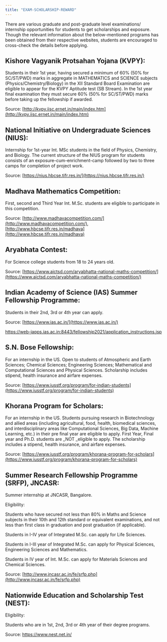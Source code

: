 ```yaml
---
title: "EXAM-SCHOLARSHIP-REWARD"
---
```

There are various graduate and post-graduate level examinations/ internship opportunities for students to get scholarships and exposure. Though the relevant information about the below-mentioned programs has been obtained from their respective websites, students are encouraged to cross-check the details before applying.


## Kishore Vagyanik Protsahan Yojana (KVPY):

Students in their 1st year, having secured a minimum of 60% (50% for SC/ST/PWD) marks in aggregate in MATHEMATICS and SCIENCE subjects (Physics/Chemistry/Biology) in the XII Standard Board Examination are eligible to appear for the KVPY Aptitude test (SB Stream). In the 1st year final examination they must secure 60% (50% for SC/ST/PWD) marks before taking up the fellowship if awarded.

Source: [http://kvpy.iisc.ernet.in/main/index.htm](http://kvpy.iisc.ernet.in/main/index.htm)


## National Initiative on Undergraduate Sciences (NIUS):

Internship for 1st-year Int. MSc students in the field of Physics, Chemistry, and Biology. The current structure of the NIUS program for students consists of an exposure-cum-enrichment-camp followed by two to three camps for completion of project work.

Source: [https://nius.hbcse.tifr.res.in/](https://nius.hbcse.tifr.res.in/)


## Madhava Mathematics Competition:

First, second and Third Year Int. M.Sc. students are eligible to participate in this competition.

Source: [http://www.madhavacompetition.com/](http://www.madhavacompetition.com/), [http://www.hbcse.tifr.res.in/madhava](http://www.hbcse.tifr.res.in/madhava)


## Aryabhata Contest:

For Science college students from 18 to 24 years old.

Source: [https://www.aictsd.com/aryabhatta-national-maths-competition/](https://www.aictsd.com/aryabhatta-national-maths-competition/)


## Indian Academy of Science (IAS) Summer Fellowship Programme:

Students in their 2nd, 3rd or 4th year can apply.

Source: [https://www.ias.ac.in/](https://www.ias.ac.in/)

https://web-japps.ias.ac.in:8443/fellowship2021/application_instructions.jsp


## S.N. Bose Fellowship:

For an internship in the US. Open to students of Atmospheric and Earth Sciences; Chemical Sciences; Engineering Sciences; Mathematical and Computational Sciences and Physical Sciences. Scholarship includes stipend, health insurance and airfare expenses.

Source: [https://www.iusstf.org/program/for-indian-students](https://www.iusstf.org/program/for-indian-students)


## Khorana Program for Scholars:

For an internship in the US. Students pursuing research in Biotechnology and allied areas (including agricultural, food, health,  biomedical sciences, and interdisciplinary areas like Computational Sciences, Big Data, Machine Learning, etc.) in their pre final year are eligible to apply. First Year, Final year and Ph.D. students are _NOT _eligible to apply. The scholarship includes a stipend, health insurance, and airfare expenses.

Source: [https://www.iusstf.org/program/khorana-program-for-scholars](https://www.iusstf.org/program/khorana-program-for-scholars)


## Summer Research Fellowship Programme (SRFP), JNCASR:

Summer internship at JNCASR,   Bangalore.

Eligibility:

Students who have secured not less than 80% in Maths and Science subjects in their 10th and 12th standard or equivalent examinations, and not less than first class in graduation and post graduation (if applicable).

Students in I-IV year of Integrated M.Sc. can apply for Life Sciences.

Students in I-III year of Integrated M.Sc. can apply for Physical Sciences, Engineering Sciences and Mathematics.

Students in IV year of Int. M.Sc. can apply for Materials Sciences and Chemical Sciences.

Source: [http://www.jncasr.ac.in/fe/srfp.php](http://www.jncasr.ac.in/fe/srfp.php)


## Nationwide Education and Scholarship Test (NEST):

Eligibility:

Students who are in 1st, 2nd, 3rd or 4th year of their degree programs.

Source: https://www.nest.net.in/